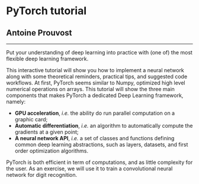 # PyTorch tutorial
## Antoine Prouvost
-----------------

Put your understanding of deep learning into practice with (one of) the most flexible deep learning framework.

This interactive tutorial will show you how to implement a neural network along with some theoretical reminders, practical tips, and suggested code workflows.
At first, PyTorch seems similar to Numpy, optimized high level numerical operations on arrays. This tutorial will show the three main components that makes PyTorch a dedicated Deep Learning framework, namely:
  - **GPU acceleration**, _i.e._ the ability do run parallel computation on a graphic card;
  - **Automatic differentiation**, _i.e._ an algorithm to automatically compute the gradients at a given point;
  - **A neural network API**, _i.e._ a set of classes and functions defining common deep learning abstractions, such as layers, datasets, and first order optimization algorithms.

PyTorch is both efficient in term of computations, and as little complexity for the user. As an exercise, we will use it to train a convolutional neural network for digit recognition.
